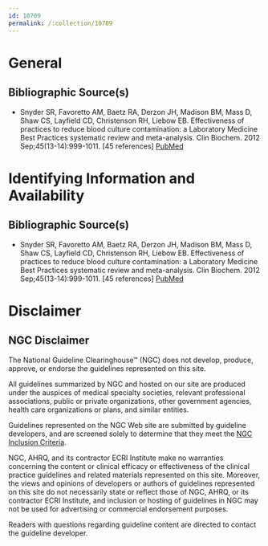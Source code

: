 ```yaml
---
id: 10709
permalink: /:collection/10709
---
```


# General

## Bibliographic Source(s)

- Snyder SR, Favoretto AM, Baetz RA, Derzon JH, Madison BM, Mass D, Shaw CS, Layfield CD, Christenson RH, Liebow EB. Effectiveness of practices to reduce blood culture contamination: a Laboratory Medicine Best Practices systematic review and meta-analysis. Clin Biochem. 2012 Sep;45(13-14):999-1011. [45 references] [ PubMed ](http://www.ncbi.nlm.nih.gov/entrez/query.fcgi?cmd=Retrieve&db=pubmed&dopt=Abstract&list_uids=22709932)

# Identifying Information and Availability

## Bibliographic Source(s)

- Snyder SR, Favoretto AM, Baetz RA, Derzon JH, Madison BM, Mass D, Shaw CS, Layfield CD, Christenson RH, Liebow EB. Effectiveness of practices to reduce blood culture contamination: a Laboratory Medicine Best Practices systematic review and meta-analysis. Clin Biochem. 2012 Sep;45(13-14):999-1011. [45 references] [ PubMed ](http://www.ncbi.nlm.nih.gov/entrez/query.fcgi?cmd=Retrieve&db=pubmed&dopt=Abstract&list_uids=22709932)

# Disclaimer

## NGC Disclaimer

The National Guideline Clearinghouse™ (NGC) does not develop, produce, approve, or endorse the guidelines represented on this site.

All guidelines summarized by NGC and hosted on our site are produced under the auspices of medical specialty societies, relevant professional associations, public or private organizations, other government agencies, health care organizations or plans, and similar entities.

Guidelines represented on the NGC Web site are submitted by guideline developers, and are screened solely to determine that they meet the [NGC Inclusion Criteria](/help-and-about/summaries/inclusion-criteria).

NGC, AHRQ, and its contractor ECRI Institute make no warranties concerning the content or clinical efficacy or effectiveness of the clinical practice guidelines and related materials represented on this site. Moreover, the views and opinions of developers or authors of guidelines represented on this site do not necessarily state or reflect those of NGC, AHRQ, or its contractor ECRI Institute, and inclusion or hosting of guidelines in NGC may not be used for advertising or commercial endorsement purposes.

Readers with questions regarding guideline content are directed to contact the guideline developer.

